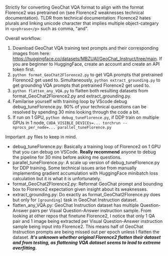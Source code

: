 Strictly for converting GeoChat VQA format to align with the format Florence2 was pretrained on (see Florence2 weaknesses technical documentation). TLDR from technical documentation: Florence2 hates plurals and linking unicode character that implies multiple object-categary in ```<p>phrase</p>``` such as comma, "and". <br>

Overall workflow:
1. Download GeoChat VQA training text prompts and their corresponding images from here: https://huggingface.co/datasets/MBZUAI/GeoChat_Instruct/tree/main. If you are beginner to HuggingFace, create an account and create an API token first.
2. ```python format_GeoChat2Florence2.py``` to get VQA prompts that pretrained Florence2 get used to. Simultaneously, ```python extract_grounding.py``` to get grounding VQA prompts that pretrained Florence2 get used to.
3. ```python flatten_any_VQA.py``` to flatten both resulting datasets from format_GeoChat2Florence2.py and extract_grounding.py.
4. Familarise yourself with training loop by VScode debug debug_tuneFlorence.py. 90% of your technical questions can be resolved by spending 30 mins looking through the code a bit.
5. If run on 1 GPU, ```python debug_tuneFlorence.py```, if DDP train on multiple GPUs in 1 node, ```CUDA_VISIBLE_DEVICEs=... torchrun --nprocs_per_node=... parallel_tuneFlorence.py```

Important .py files to keep in mind.
- debug_tuneFlorence.py: Basically a training loop of Florence2 on 1 GPU that you can debug on VSCode. **Really recommend** anyone to debug the pipeline for 30 mins before asking me questions. 
- parallel_tuneFlorence.py: A scale up version of debug_tuneFlorence.py for DDP training. Some technical issues arise from manually implementing gradient accumulation with HuggingFace minibatch loss calculation but it is what it is unfortunately.
- format_GeoChat2Florence2.py: Reformat GeoChat prompt and bounding box to Florence2 expectation given insight about its weaknesses.
- extract_grounding.py: Do exactly as format_GeoChat2Florence.py does but only for ```[grounding]``` task in GeoChat Instruction dataset.
- flatten_any_VQA.py: GeoChat Instruction dataset has multiple Question-Answer pairs per Visual Question-Answer instruction sample. From looking at other repos that finetune Florence2, I notice that only 1 QA pair and 1 image being extracted per Visual Question-Answer instruction sample being input into Florence2. This means half of GeoChat Instruction prompts are being missed out per epoch unless I flatten the dataset. ***It's unknown whether original Florence2 flatten their dataset and from testing, as flattening VQA dataset seems to lead to extreme overfitting.***
